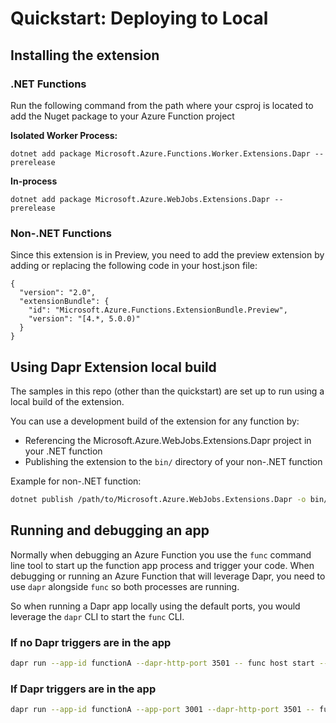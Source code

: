 # Quickstart: Deploying to Local

## Installing the extension

### .NET Functions

Run the following command from the path where your csproj is located  to add the Nuget package to your Azure Function project

**Isolated Worker Process:**

```
dotnet add package Microsoft.Azure.Functions.Worker.Extensions.Dapr --prerelease
```

**In-process**

```
dotnet add package Microsoft.Azure.WebJobs.Extensions.Dapr --prerelease
```

### Non-.NET Functions

Since this extension is in Preview, you need to add the preview extension by adding or replacing the following code in your host.json file: 

```
{
  "version": "2.0",
  "extensionBundle": {
    "id": "Microsoft.Azure.Functions.ExtensionBundle.Preview",
    "version": "[4.*, 5.0.0)"
  }
}
```

## Using Dapr Extension local build

The samples in this repo (other than the quickstart) are set up to run using a local build of the extension.

You can use a development build of the extension for any function by:

- Referencing the Microsoft.Azure.WebJobs.Extensions.Dapr project in your .NET function
- Publishing the extension to the `bin/` directory of your non-.NET function

Example for non-.NET function:

```sh
dotnet publish /path/to/Microsoft.Azure.WebJobs.Extensions.Dapr -o bin/
```

## Running and debugging an app

Normally when debugging an Azure Function you use the `func` command line tool to start up the function app process and trigger your code.  When debugging or running an Azure Function that will leverage Dapr, you need to use `dapr` alongside `func` so both processes are running.

So when running a Dapr app locally using the default ports, you would leverage the `dapr` CLI to start the `func` CLI.

### If no Dapr triggers are in the app
```sh
dapr run --app-id functionA --dapr-http-port 3501 -- func host start --no-build
```

### If Dapr triggers are in the app
```sh
dapr run --app-id functionA --app-port 3001 --dapr-http-port 3501 -- func host start --no-build
```
